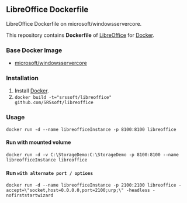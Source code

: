 ## LibreOffice Dockerfile
LibreOffice Dockerfile on microsoft/windowsservercore.

This repository contains **Dockerfile** of [LibreOffice](https://www.libreoffice.org/) for [Docker](https://www.docker.com/).


### Base Docker Image

* [microsoft/windowsservercore](https://hub.docker.com/r/microsoft/windowsservercore/)

### Installation

1. Install [Docker](https://www.docker.com/).
1. `docker build -t="srssoft/libreoffice" github.com/SRSsoft/libreoffice` 

### Usage

    docker run -d --name libreofficeInstance -p 8100:8100 libreoffice

#### Run with mounted volume

    docker run -d -v C:\StorageDemo:C:\StorageDemo -p 8100:8100 --name libreofficeInstance libreoffice

#### Run `with alternate port / options`

    docker run -d --name libreofficeInstance -p 2100:2100 libreoffice -accept=\"socket,host=0.0.0.0,port=2100;urp;\" -headless -nofirststartwizard
